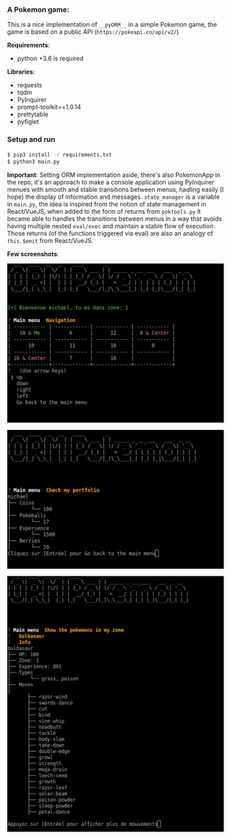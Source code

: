 ### A Pokemon game:

This is a nice implementation of `__pyORM__` in a simple Pokemon game, the game is based on a public API (`https://pokeapi.co/api/v2/`)

__Requirements__:
* python +3.6 is required

__Libraries__:

- requests
- tqdm
- PyInquirer
- prompt-toolkit==1.0.14
- prettytable
- pyfiglet

### Setup and run

```bash
$ pip3 install -r requirements.txt
$ python3 main.py
```

__Important__:
Setting ORM implementation aside, there's also PokemonApp in the repo, it's an approach to make a console application using PyInquirer menues with smooth and stable transitions between menus, hadling easily (I hope) the display of information and messages. `state_manager` is a variable in `main.py`, the idea is inspired from the notion of state management in React/VueJS, when added to the form of returns from `poktools.py` it became able to handles the transitions between menus in a way that avoids having multiple nested `eval/exec` and maintain a stable flow of execution. Those returns (of the functions triggered via eval) are also an analogy of `this.$emit` from React/VueJS.


__Few screenshots__:

![](https://raw.githubusercontent.com/Dellagi/pySQL_API/main/pokemonApp/assets/screenshot_1.png)

![](https://raw.githubusercontent.com/Dellagi/pySQL_API/main/pokemonApp/assets/screenshot_2.png)

![](https://raw.githubusercontent.com/Dellagi/pySQL_API/main/pokemonApp/assets/screenshot_3.png)

